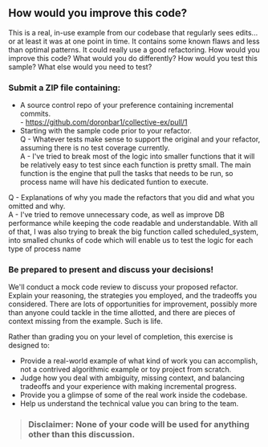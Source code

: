 ## How would you improve this code?

This is a real, in-use example from our codebase that regularly sees edits... or at least it was at one point in time. It contains some known flaws and less than optimal patterns. It could really use a good refactoring. How would you improve this code? What would you do differently? How would you test this sample? What else would you need to test?

### Submit a ZIP file containing:

- A source control repo of your preference containing incremental commits. <br /> - https://github.com/doronbar1/collective-ex/pull/1
- Starting with the sample code prior to your refactor. <br />
Q - Whatever tests make sense to support the original and your refactor, assuming there is no test coverage currently. <br />
A - I've tried to break most of the logic into smaller functions that it will be relatively easy to test since each function is pretty small. The main function is the engine that pull the tasks that needs to be run, so process name will have his dedicated funtion to execute. <br />

Q - Explanations of why you made the refactors that you did and what you omitted and why. <br />
A - I've tried to remove unnecessary code, as well as improve DB performance while keeping the code readable and understandable. With all of that, I was also trying to break the big function called scheduled_system, into smalled chunks of code which will enable us to test the logic for each type of process name <br />

### Be prepared to present and discuss your decisions!

We'll conduct a mock code review to discuss your proposed refactor. Explain your reasoning, the strategies you employed, and the tradeoffs you considered. There are lots of opportunities for improvement, possibly more than anyone could tackle in the time allotted, and there are pieces of context missing from the example. Such is life.

Rather than grading you on your level of completion, this exercise is designed to:

- Provide a real-world example of what kind of work you can accomplish, not a contrived algorithmic example or toy project from scratch.
- Judge how you deal with ambiguity, missing context, and balancing tradeoffs and your experience with making incremental progress.
- Provide you a glimpse of some of the real work inside the codebase.
- Help us understand the technical value you can bring to the team.

> ### Disclaimer: **None of your code will be used for anything other than this discussion.**

